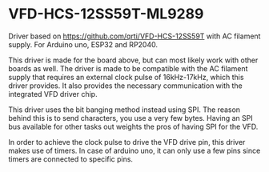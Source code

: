 # VFD-HCS-12SS59T-ML9289
Driver based on https://github.com/qrti/VFD-HCS-12SS59T with AC filament supply. For Arduino uno, ESP32 and RP2040.

This driver is made for the board above, but can most likely work with other boards as well.
The driver is made to be compatible with the AC filament supply that requires an external clock pulse of 16kHz-17kHz, which this driver provides.
It also provides the necessary communication with the integrated VFD driver chip.

This driver uses the bit banging method instead using SPI.
The reason behind this is to send characters, you use a very few bytes. 
Having an SPI bus available for other tasks out weights the pros of having SPI for the VFD.

In order to achieve the clock pulse to drive the VFD drive pin, this driver makes use of timers. 
In case of arduino uno, it can only use a few pins since timers are connected to specific pins.
